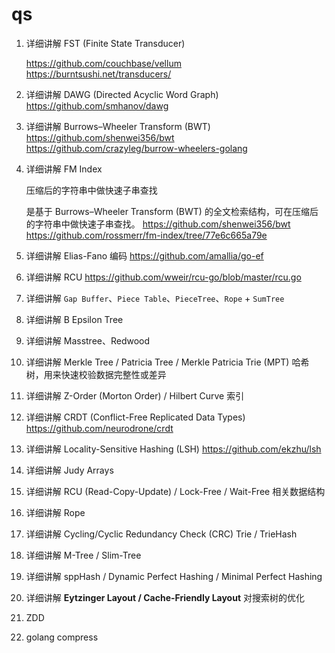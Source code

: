 # qs

1. 详细讲解 FST (Finite State Transducer)

   https://github.com/couchbase/vellum
   https://burntsushi.net/transducers/

2. 详细讲解 DAWG (Directed Acyclic Word Graph)
   https://github.com/smhanov/dawg
3. 详细讲解 Burrows–Wheeler Transform (BWT)
   https://github.com/shenwei356/bwt
   https://github.com/crazyleg/burrow-wheelers-golang
4. 详细讲解 FM Index

   压缩后的字符串中做快速子串查找

   是基于 Burrows–Wheeler Transform (BWT) 的全文检索结构，可在压缩后的字符串中做快速子串查找。
   https://github.com/shenwei356/bwt
   https://github.com/rossmerr/fm-index/tree/77e6c665a79e

5. 详细讲解 Elias-Fano 编码
   https://github.com/amallia/go-ef
6. 详细讲解 RCU
   https://github.com/wweir/rcu-go/blob/master/rcu.go
7. 详细讲解 `Gap Buffer`、`Piece Table`、`PieceTree`、`Rope` + `SumTree`

8. 详细讲解 B Epsilon Tree
9. 详细讲解 Masstree、Redwood
10. 详细讲解 Merkle Tree / Patricia Tree / Merkle Patricia Trie (MPT)
    哈希树，用来快速校验数据完整性或差异
11. 详细讲解 Z-Order (Morton Order) / Hilbert Curve 索引
12. 详细讲解 CRDT (Conflict-Free Replicated Data Types)
    https://github.com/neurodrone/crdt
13. 详细讲解 Locality-Sensitive Hashing (LSH)
    https://github.com/ekzhu/lsh
14. 详细讲解 Judy Arrays
15. 详细讲解 RCU (Read-Copy-Update) / Lock-Free / Wait-Free 相关数据结构
16. 详细讲解 Rope
17. 详细讲解 Cycling/Cyclic Redundancy Check (CRC) Trie / TrieHash
18. 详细讲解 M-Tree / Slim-Tree
19. 详细讲解 sppHash / Dynamic Perfect Hashing / Minimal Perfect Hashing
20. 详细讲解 **Eytzinger Layout / Cache-Friendly Layout** 对搜索树的优化
21. ZDD
22. golang compress
